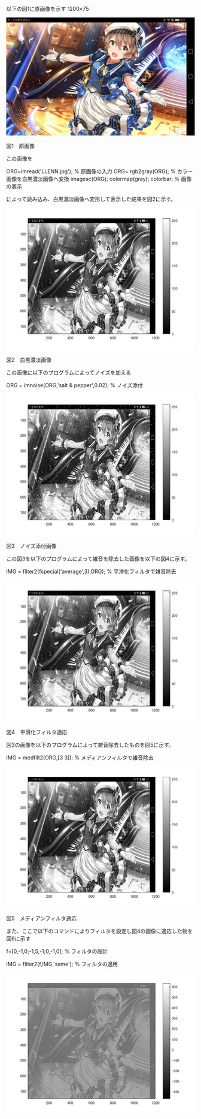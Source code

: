 以下の図1に原画像を示す 1200×75

![原画像](https://github.com/pon03/lecture_image_processing/blob/master/%E8%AA%B2%E9%A1%8C9/kaori.jpg?raw=true)

図1　原画像

この画像を

ORG=imread('LLENN.jpg'); % 原画像の入力
ORG= rgb2gray(ORG); % カラー画像を白黒濃淡画像へ変換
imagesc(ORG); colormap(gray); colorbar; % 画像の表示

によって読み込み、白黒濃淡画像へ変形して表示した結果を図2に示す。

![原画像](https://github.com/pon03/lecture_image_processing/blob/master/%E8%AA%B2%E9%A1%8C9/kaori1.jpg?raw=true)

図2　白黒濃淡画像

この画像に以下のプログラムによってノイズを加える

ORG = imnoise(ORG,'salt & pepper',0.02); % ノイズ添付

![原画像](https://github.com/pon03/lecture_image_processing/blob/master/%E8%AA%B2%E9%A1%8C9/kaori2.jpg?raw=true)

図3　ノイズ添付画像

この図3を以下のプログラムによって雑音を除去した画像を以下の図4に示す。

IMG = filter2(fspecial('average',3),ORG); % 平滑化フィルタで雑音除去

![原画像](https://github.com/pon03/lecture_image_processing/blob/master/%E8%AA%B2%E9%A1%8C9/kaori3.jpg?raw=true)

図4　平滑化フィルタ適応

図3の画像を以下のプログラムによって雑音除去したものを図5に示す。

IMG = medfilt2(ORG,[3 3]); % メディアンフィルタで雑音除去

![原画像](https://github.com/pon03/lecture_image_processing/blob/master/%E8%AA%B2%E9%A1%8C9/kaori4.jpg?raw=true)

図5　メディアンフィルタ適応

また、ここで以下のコマンドによりフィルタを設定し図4の画像に適応した物を図6に示す

f=[0,-1,0;-1,5,-1;0,-1,0]; % フィルタの設計

IMG = filter2(f,IMG,'same'); % フィルタの適用

![原画像](https://github.com/pon03/lecture_image_processing/blob/master/%E8%AA%B2%E9%A1%8C9/kaori5.jpg?raw=true)
